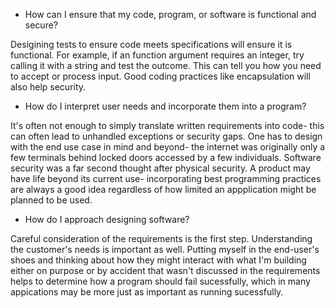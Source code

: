 
   - How can I ensure that my code, program, or software is functional and secure?

Desigining tests to ensure code meets specifications will ensure it is functional.  For example, if an function argument requires an integer, try calling it with a string and test the outcome.  This can tell you how you need to accept or process input.  Good coding practices like encapsulation will also help security.

   - How do I interpret user needs and incorporate them into a program?

It's often not enough to simply translate written requirements into code- this can often lead to unhandled exceptions or security gaps.  One has to design with the end use case in mind and beyond- the internet was originally only a few terminals behind locked doors accessed by a few individuals.  Software security was a far second thought after physical security. A product may have life beyond its current use- incorporating best programming practices are always a good idea regardless of how limited an appplication might be planned to be used.

   - How do I approach designing software?

Careful consideration of the requirements is the first step.  Understanding the customer's needs is important as well.  Putting myself in the end-user's shoes and thinking about how they might interact with what I'm building either on purpose or by accident that wasn't discussed in the requirements helps to determine how a program should fail sucessfully, which in many appications may be more just as important as running sucessfully.  
